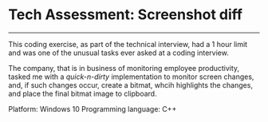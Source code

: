 # Tech Assessment: Screenshot diff
---
This coding exercise, as part of the technical interview, had a 1 hour limit and was one of the unusual tasks ever asked at a coding interview.

The company, that is in business of monitoring employee productivity, tasked me with a _quick-n-dirty_ implementation to monitor screen changes, and, if such changes occur, create a bitmat, whcih highlights the changes, and place the final bitmat image to clipboard.

Platform: Windows 10
Programming language: C++
